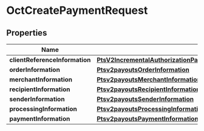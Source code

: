 
# OctCreatePaymentRequest

## Properties
Name | Type | Description | Notes
------------ | ------------- | ------------- | -------------
**clientReferenceInformation** | [**PtsV2IncrementalAuthorizationPatch201ResponseClientReferenceInformation**](PtsV2IncrementalAuthorizationPatch201ResponseClientReferenceInformation.md) |  |  [optional]
**orderInformation** | [**Ptsv2payoutsOrderInformation**](Ptsv2payoutsOrderInformation.md) |  |  [optional]
**merchantInformation** | [**Ptsv2payoutsMerchantInformation**](Ptsv2payoutsMerchantInformation.md) |  |  [optional]
**recipientInformation** | [**Ptsv2payoutsRecipientInformation**](Ptsv2payoutsRecipientInformation.md) |  |  [optional]
**senderInformation** | [**Ptsv2payoutsSenderInformation**](Ptsv2payoutsSenderInformation.md) |  |  [optional]
**processingInformation** | [**Ptsv2payoutsProcessingInformation**](Ptsv2payoutsProcessingInformation.md) |  |  [optional]
**paymentInformation** | [**Ptsv2payoutsPaymentInformation**](Ptsv2payoutsPaymentInformation.md) |  |  [optional]



